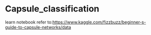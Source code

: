 # Capsule_classification

learn notebook refer to:https://www.kaggle.com/fizzbuzz/beginner-s-guide-to-capsule-networks/data
